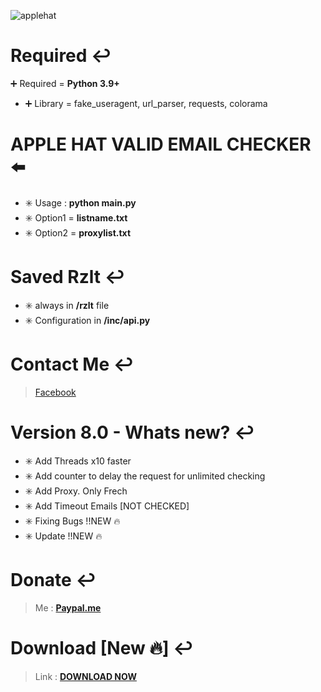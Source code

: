 ![applehat](https://i.imgur.com/FrTqRpq.png)

# Required :leftwards_arrow_with_hook:	
:heavy_plus_sign:	 Required = **Python 3.9+** 
- :heavy_plus_sign:	 Library = fake_useragent, url_parser, requests, colorama
# APPLE HAT VALID EMAIL CHECKER :arrow_left:	
- :eight_spoked_asterisk:		 Usage : **python main.py**
- :eight_spoked_asterisk:		 Option1 = **listname.txt**
- :eight_spoked_asterisk:		 Option2 = **proxylist.txt**
# Saved Rzlt :leftwards_arrow_with_hook:
- :eight_spoked_asterisk:	 always in **/rzlt** file 
- :eight_spoked_asterisk:	 Configuration in **/inc/api.py**
# Contact Me :leftwards_arrow_with_hook:	
> [Facebook](https://facebook.com/name.path)
# Version 8.0 - Whats new? :leftwards_arrow_with_hook:	
- :eight_spoked_asterisk:	 Add Threads x10 faster
- :eight_spoked_asterisk:	 Add counter to delay the request for unlimited checking
- :eight_spoked_asterisk:	 Add Proxy. Only Frech 
- :eight_spoked_asterisk:	 Add Timeout Emails [NOT CHECKED]
- :eight_spoked_asterisk:	 Fixing Bugs !!NEW :fire:	 
- :eight_spoked_asterisk:	 Update !!NEW :fire:	 
# Donate :leftwards_arrow_with_hook:	
> Me : **[Paypal.me](https://paypal.me/wecandoittogheter)**
# Download [New :fire:] :leftwards_arrow_with_hook:	
> Link : **[DOWNLOAD NOW](https://anonfiles.com/5cPft943u4/AppleHAT_zip)**

